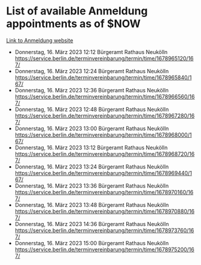 # List of available Anmeldung appointments as of $NOW
[Link to Anmeldung website](https://service.berlin.de/terminvereinbarung/termin/tag.php?termin=1&anliegen[]=120686&dienstleisterlist=122210,122217,327316,122219,327312,122227,327314,122231,327346,122243,327348,122254,122252,329742,122260,329745,122262,329748,122271,327278,122273,327274,122277,327276,330436,122280,327294,122282,327290,122284,327292,122291,327270,122285,327266,122286,327264,122296,327268,150230,329760,122297,327286,122294,327284,122312,329763,122314,329775,122304,327330,122311,327334,122309,327332,317869,122281,327352,122279,329772,122283,122276,327324,122274,327326,122267,329766,122246,327318,122251,327320,122257,327322,122208,327298,122226,327300&herkunft=http%3A%2F%2Fservice.berlin.de%2Fdienstleistung%2F120686%2F)
- Donnerstag, 16. März 2023 12:12 Bürgeramt Rathaus Neukölln https://service.berlin.de/terminvereinbarung/termin/time/1678965120/167/
- Donnerstag, 16. März 2023 12:24 Bürgeramt Rathaus Neukölln https://service.berlin.de/terminvereinbarung/termin/time/1678965840/167/
- Donnerstag, 16. März 2023 12:36 Bürgeramt Rathaus Neukölln https://service.berlin.de/terminvereinbarung/termin/time/1678966560/167/
- Donnerstag, 16. März 2023 12:48 Bürgeramt Rathaus Neukölln https://service.berlin.de/terminvereinbarung/termin/time/1678967280/167/
- Donnerstag, 16. März 2023 13:00 Bürgeramt Rathaus Neukölln https://service.berlin.de/terminvereinbarung/termin/time/1678968000/167/
- Donnerstag, 16. März 2023 13:12 Bürgeramt Rathaus Neukölln https://service.berlin.de/terminvereinbarung/termin/time/1678968720/167/
- Donnerstag, 16. März 2023 13:24 Bürgeramt Rathaus Neukölln https://service.berlin.de/terminvereinbarung/termin/time/1678969440/167/
- Donnerstag, 16. März 2023 13:36 Bürgeramt Rathaus Neukölln https://service.berlin.de/terminvereinbarung/termin/time/1678970160/167/
- Donnerstag, 16. März 2023 13:48 Bürgeramt Rathaus Neukölln https://service.berlin.de/terminvereinbarung/termin/time/1678970880/167/
- Donnerstag, 16. März 2023 14:36 Bürgeramt Rathaus Neukölln https://service.berlin.de/terminvereinbarung/termin/time/1678973760/167/
- Donnerstag, 16. März 2023 15:00 Bürgeramt Rathaus Neukölln https://service.berlin.de/terminvereinbarung/termin/time/1678975200/167/
